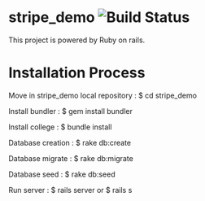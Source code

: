 # stripe_demo ![Build Status](https://circleci.com/gh/BDMADE/stripe_demo.svg?style=shield&circle-token=:circle-token)

This project is powered by Ruby on rails.

# Installation Process

Move in stripe_demo local repository : $ cd stripe_demo

Install bundler : $ gem install bundler

Install college : $ bundle install

Database creation : $ rake db:create

Database migrate : $ rake db:migrate

Database seed : $ rake db:seed

Run server : $ rails server or $ rails s

